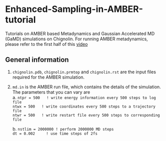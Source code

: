 # Enhanced-Sampling-in-AMBER-tutorial
Tutorials on AMBER based Metadynamics and Gaussian Accelerated MD (GaMD) simulations on Chignolin.
For running AMBER metadynamics, please refer to the first half of this [video](https://youtu.be/UFqUJcnxXUQ?feature=shared)

## General information
1. ````chignolin.pdb````, ````chignolin.prmtop```` and ````chignolin.rst```` are the input files required for the AMBER simulation.
2. ````md.in```` is the AMBER run file, which contains the details of the simulation. The parameters that you can vary are \
   a. ````ntpr = 500   ! write energy information every 500 steps to log file```` \
      ````ntwx = 500   ! write coordinates every 500 steps to a trajectory file```` \
      ````ntwr = 500   ! write restart file every 500 steps to corresponding file ````
      
   b. ````nstlim = 2000000 ! perform 2000000 MD steps```` \
      ````dt = 0.002     ! use time steps of 2fs````
     
